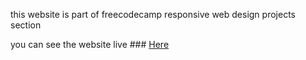 this website is part of freecodecamp responsive web design projects section

you can see the website live ### [Here](https://tamerzbedat.github.io/product-landing-page/)


